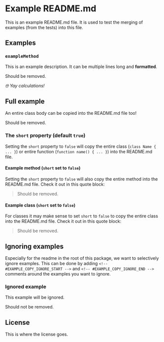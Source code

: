 # Example README.md

This is an example README.md file. It is used to test the merging of
examples (from the tests) into this file.

## Examples

### `exampleMethod`

This is an example description.
It can be multiple lines long and **formatted**.

<!-- #EXAMPLE_COPY_START = \Luttje\ExampleTester\Tests\Fixtures\ExampleClassTest::exampleMethod -->

Should be removed.

<!-- #EXAMPLE_COPY_END -->

*🤓 Yay calculations!*

## Full example

An entire class body can be copied into the README.md file too!

<!-- #EXAMPLE_COPY_START = \Luttje\ExampleTester\Tests\Fixtures\ExampleClassTest -->

Should be removed.

<!-- #EXAMPLE_COPY_END -->

### The `short` property (default `true`)

Setting the `short` property to `false` will copy the entire class (`class Name { ... }`) or entire function (`function name() { ... }`) into the README.md file.

#### Example method (`short` set to `false`)

Setting the `short` property to `false` will also copy the entire method into the README.md file. Check it out in this quote block:

> <!-- #EXAMPLE_COPY_START = { "symbol": "\\Luttje\\ExampleTester\\Tests\\Fixtures\\ExampleClassTest::exampleMethod", "short": false } -->
>
> Should be removed.
>
> <!-- #EXAMPLE_COPY_END -->

#### Example class (`short` set to `false`)

For classes it may make sense to set `short` to `false` to copy the entire class into the README.md file. Check it out in this quote block:

> <!-- #EXAMPLE_COPY_START = { "symbol": "\\Luttje\\ExampleTester\\Tests\\Fixtures\\ExampleClassTest", "short": false } -->
>
> Should be removed.
>
> <!-- #EXAMPLE_COPY_END -->

## Ignoring examples

Especially for the readme in the root of this package, we want to selectively ignore examples. This can be done by adding `<!-- #EXAMPLE_COPY_IGNORE_START -->` and `<!-- #EXAMPLE_COPY_IGNORE_END -->` comments around the examples you want to ignore.

<!-- #EXAMPLE_COPY_IGNORE_START -->

### Ignored example

This example will be ignored.

<!-- #EXAMPLE_COPY_START = { "symbol": "\\Luttje\\ExampleTester\\Tests\\Fixtures\\ExampleClassTest", "short": false } -->

Should not be removed.

<!-- #EXAMPLE_COPY_END -->

<!-- #EXAMPLE_COPY_IGNORE_END -->

## License

This is where the license goes.
